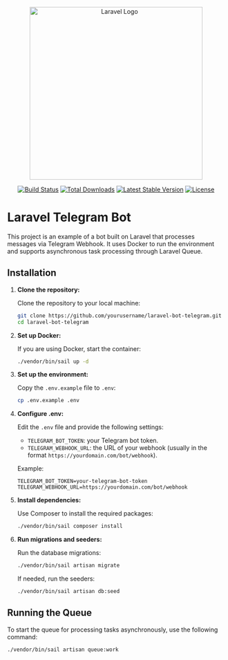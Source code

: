 <p align="center"><a href="https://laravel.com" target="_blank"><img src="https://raw.githubusercontent.com/laravel/art/master/logo-lockup/5%20SVG/2%20CMYK/1%20Full%20Color/laravel-logolockup-cmyk-red.svg" width="400" alt="Laravel Logo"></a></p>

<p align="center">
<a href="https://github.com/laravel/framework/actions"><img src="https://github.com/laravel/framework/workflows/tests/badge.svg" alt="Build Status"></a>
<a href="https://packagist.org/packages/laravel/framework"><img src="https://img.shields.io/packagist/dt/laravel/framework" alt="Total Downloads"></a>
<a href="https://packagist.org/packages/laravel/framework"><img src="https://img.shields.io/packagist/v/laravel/framework" alt="Latest Stable Version"></a>
<a href="https://packagist.org/packages/laravel/framework"><img src="https://img.shields.io/packagist/l/laravel/framework" alt="License"></a>
</p>

# Laravel Telegram Bot

This project is an example of a bot built on Laravel that processes messages via Telegram Webhook. It uses Docker to run the environment and supports asynchronous task processing through Laravel Queue.

## Installation

1. **Clone the repository:**

    Clone the repository to your local machine:

    ```bash
    git clone https://github.com/yourusername/laravel-bot-telegram.git
    cd laravel-bot-telegram
    ```

2. **Set up Docker:**

    If you are using Docker, start the container:

    ```bash
    ./vendor/bin/sail up -d
    ```

3. **Set up the environment:**

    Copy the `.env.example` file to `.env`:

    ```bash
    cp .env.example .env
    ```

4. **Configure .env:**

    Edit the `.env` file and provide the following settings:

    - `TELEGRAM_BOT_TOKEN`: your Telegram bot token.
    - `TELEGRAM_WEBHOOK_URL`: the URL of your webhook (usually in the format `https://yourdomain.com/bot/webhook`).

    Example:

    ```env
    TELEGRAM_BOT_TOKEN=your-telegram-bot-token
    TELEGRAM_WEBHOOK_URL=https://yourdomain.com/bot/webhook
    ```

5. **Install dependencies:**

    Use Composer to install the required packages:

    ```bash
    ./vendor/bin/sail composer install
    ```

6. **Run migrations and seeders:**

    Run the database migrations:

    ```bash
    ./vendor/bin/sail artisan migrate
    ```

    If needed, run the seeders:

    ```bash
    ./vendor/bin/sail artisan db:seed
    ```

## Running the Queue

To start the queue for processing tasks asynchronously, use the following command:

```bash
./vendor/bin/sail artisan queue:work
```
